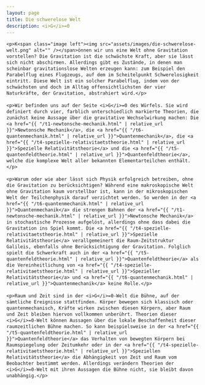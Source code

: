 ```yaml
---
layout: page
title: Die schwerelose Welt
description: <i>G</i>=0
---
```


<section>

	<p>K<span class="image left"><img src="assets/images/die-schwerelose-welt.png" alt="" /></span>önnen wir uns eine Welt ohne Gravitation vorstellen? Die Gravitation ist die schwächste Kraft, aber sie lässt sich nicht abschirmen. Allerdings gibt es Zustände, in denen man scheinbar gravitationslose Welten erzeugen kann: zum Beispiel den Parabelflug eines Flugzeugs, auf dem im Scheitelpunkt Schwerelosigkeit eintritt. Diese Welt ist ein solcher Parabelflug, indem von der schwächsten und doch im Alltag offensichtlichsten der vier Naturkräfte, der Gravitation, abstrahiert wird.</p>

	<p>Wir befinden uns auf der Seite <i>G</i>=0 des Würfels. Sie wird definiert durch vier, farblich unterschiedlich markierte Theorien, die zunächst keine Aussage über die gravitative Wechselwirkung machen: Die <a href="{{ "/t1-newtonsche-mechanik.html" | relative_url }}">Newtonsche Mechanik</a>, die <a href="{{ "/t6-quantenmechanik.html" | relative_url }}">Quantenmechanik</a>, die <a href="{{ "/t4-spezielle-relativitaetstheorie.html" | relative_url }}">Spezielle Relativitätstheorie</a> und die <a href="{{ "/t5-quantenfeldtheorie.html" | relative_url }}">Quantenfeldtheorie</a>, welche die komplexe Welt aller bekannten Elementarteilchen enthält.</p>

	<p>Warum oder wie aber lässt sich Physik erfolgreich betreiben, ohne die Gravitation zu berücksichtigen? Während eine makroskopische Welt ohne Gravitation kaum vorstellbar ist, kann in der mikroskopischen Welt der Teilchenphysik darauf verzichtet werden. So werden in der <a href="{{ "/t6-quantenmechanik.html" | relative_url }}">Quantenmechanik</a> die strengen Bahnen der <a href="{{ "/t1-newtonsche-mechanik.html" | relative_url }}">Newtonsche Mechanik</a> in stochastische Prozesse aufgelöst, allerdings ohne dass dabei die Gravitation ins Spiel kommt. Die <a href="{{ "/t4-spezielle-relativitaetstheorie.html" | relative_url }}">Spezielle Relativitätstheorie</a> verallgemeinert die Raum-Zeitstruktur Galileis, ebenfalls ohne Berücksichtigung der Gravitation. Folglich spielt die Schwerkraft auch in der <a href="{{ "/t5-quantenfeldtheorie.html" | relative_url }}">Quantenfeldtheorie</a> als die Vereinheitlichung von <a href="{{ "/t4-spezielle-relativitaetstheorie.html" | relative_url }}">Spezieller Relativitätstheorie</a> und <a href="{{ "/t6-quantenmechanik.html" | relative_url }}">Quantenmechanik</a> keine Rolle.</p>

	<p>Raum und Zeit sind in der <i>G</i>=0-Welt die Bühne, auf der sämtliche Ereignisse stattfinden. Körper bewegen sich klassisch oder quantenmechanisch, Kräfte wirken zwischen diesen Körpern, aber Raum und Zeit bleiben hiervon vollkommen unberührt. Theorien dieser <i>G</i>=0-Welt können Aussagen über die lokale Beschaffenheit dieser raumzeitlichen Bühne machen. So kann beispielsweise in der <a href="{{ "/t5-quantenfeldtheorie.html" | relative_url }}">Quantenfeldtheorie</a> das Verhalten von bewegten Körpern bei Raumspiegelung oder Zeitumkehr oder in der <a href="{{ "/t4-spezielle-relativitaetstheorie.html" | relative_url }}">Speziellen Relativitätstheorie</a> die Abhängigkeit von Zeit und Raum vom Beobachter bestimmt werden. Allerdings verändern Theorien der <i>G</i>=0-Welt mit ihren Aussagen die Bühne nicht, sie bleibt davon unabhängig.</p>

</section>
